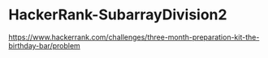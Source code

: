 # HackerRank-SubarrayDivision2

https://www.hackerrank.com/challenges/three-month-preparation-kit-the-birthday-bar/problem
